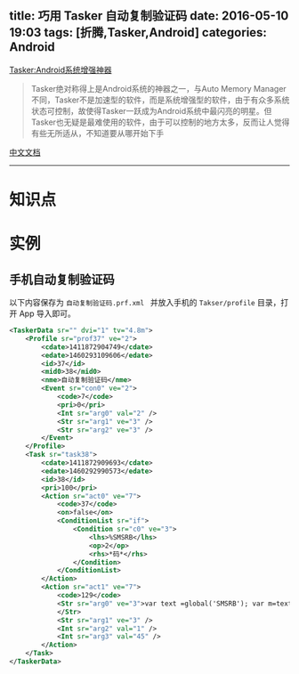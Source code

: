 title:  巧用 Tasker 自动复制验证码
date: 2016-05-10 19:03
tags: [折腾,Tasker,Android]
categories: Android
---

[Tasker:Android系统增强神器](http://coolapk.com/apk/net.dinglisch.android.taskerm)

>Tasker绝对称得上是Android系统的神器之一，与Auto Memory Manager不同，Tasker不是加速型的软件，而是系统增强型的软件，由于有众多系统状态可控制，故使得Tasker一跃成为Android系统中最闪亮的明星。但Tasker也无疑是最难使用的软件，由于可以控制的地方太多，反而让人觉得有些无所适从，不知道要从哪开始下手

[中文文档](http://tasker.dinglisch.net/userguide/zh/index.html)


<!-- more -->

---

# 知识点

# 实例

## 手机自动复制验证码

以下内容保存为 `自动复制验证码.prf.xml ` 并放入手机的 `Takser/profile`  目录，打开 App 导入即可。
```xml
<TaskerData sr="" dvi="1" tv="4.8m">
    <Profile sr="prof37" ve="2">
        <cdate>1411872904749</cdate>
        <edate>1460293109606</edate>
        <id>37</id>
        <mid0>38</mid0>
        <nme>自动复制验证码</nme>
        <Event sr="con0" ve="2">
            <code>7</code>
            <pri>0</pri>
            <Int sr="arg0" val="2" />
            <Str sr="arg1" ve="3" />
            <Str sr="arg2" ve="3" />
        </Event>
    </Profile>
    <Task sr="task38">
        <cdate>1411872909693</cdate>
        <edate>1460292990573</edate>
        <id>38</id>
        <pri>100</pri>
        <Action sr="act0" ve="7">
            <code>37</code>
            <on>false</on>
            <ConditionList sr="if">
                <Condition sr="c0" ve="3">
                    <lhs>%SMSRB</lhs>
                    <op>2</op>
                    <rhs>*码*</rhs>
                </Condition>
            </ConditionList>
        </Action>
        <Action sr="act1" ve="7">
            <code>129</code>
            <Str sr="arg0" ve="3">var text =global('SMSRB'); var m=text.match(/(验证码|校验码|动态码|确认码|随机码|验证|校验|验证密码|动态密码|校验密码|随机密码|确认密码|激活码|兑换码|认证码|认证号码|认证密码|交易码|交易密码|授权码|操作码|密码|提取码|安全代码).*?(\d{4,6})/); //flash(text) if(m){ setClip(m[2]) flash(m[0]) }
            </Str>
            <Str sr="arg1" ve="3" />
            <Int sr="arg2" val="1" />
            <Int sr="arg3" val="45" />
        </Action>
    </Task>
</TaskerData>

```